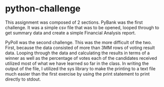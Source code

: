 # python-challenge
This assignment was composed of 2 sections.
 PyBank was the first challenge. It was a simple csv file that was to be opened, looped through to get 
 summary data and create a simple Financial Analysis report.
 
 PyPoll was the second challenge. This was the more difficult of the two. 
  First, because the data consisted of more than 3MM rows of voting result data.
  Looping through the data and calculating the results in terms of a winner as well
  as the percentage of votes each of the candidates received utilized most of what we
  have learned so far in the class. 
  In writing the output of the file, I utilized the sys library to make the printing to 
  a text file much easier than the first exercise by using the print statement to print directly to stdout.
